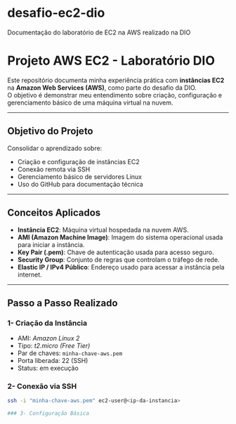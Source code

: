 # desafio-ec2-dio
Documentação do laboratório de EC2 na AWS realizado na DIO
# Projeto AWS EC2 - Laboratório DIO

Este repositório documenta minha experiência prática com **instâncias EC2** na **Amazon Web Services (AWS)**, como parte do desafio da DIO.  
O objetivo é demonstrar meu entendimento sobre criação, configuração e gerenciamento básico de uma máquina virtual na nuvem.

---

## Objetivo do Projeto

Consolidar o aprendizado sobre:
- Criação e configuração de instâncias EC2
- Conexão remota via SSH
- Gerenciamento básico de servidores Linux
- Uso do GitHub para documentação técnica

---

## Conceitos Aplicados

- **Instância EC2**: Máquina virtual hospedada na nuvem AWS.
- **AMI (Amazon Machine Image)**: Imagem do sistema operacional usada para iniciar a instância.
- **Key Pair (.pem)**: Chave de autenticação usada para acesso seguro.
- **Security Group**: Conjunto de regras que controlam o tráfego de rede.
- **Elastic IP / IPv4 Público**: Endereço usado para acessar a instância pela internet.

---

## Passo a Passo Realizado

### 1- Criação da Instância
- AMI: *Amazon Linux 2*
- Tipo: *t2.micro (Free Tier)*
- Par de chaves: `minha-chave-aws.pem`
- Porta liberada: 22 (SSH)
- Status: em execução

### 2- Conexão via SSH
```bash
ssh -i "minha-chave-aws.pem" ec2-user@<ip-da-instancia>

### 3- Configuração Básica




